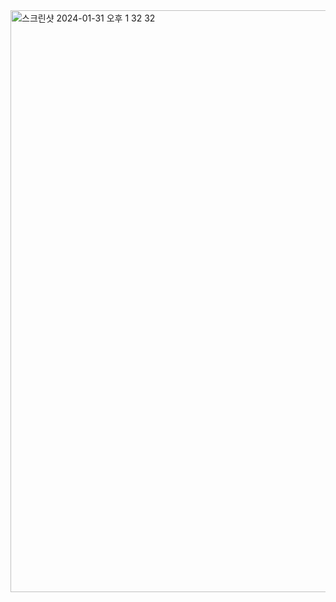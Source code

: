 <img width="931" alt="스크린샷 2024-01-31 오후 1 32 32" src="https://github.com/sssujijl/node.js_report/assets/154482647/cf0025ea-6776-4e8c-acfa-a4138f7fec52">
